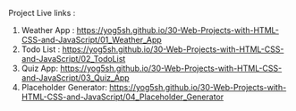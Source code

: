 Project Live links :

1. Weather App : https://yog5sh.github.io/30-Web-Projects-with-HTML-CSS-and-JavaScript/01_Weather_App
2. Todo List : https://yog5sh.github.io/30-Web-Projects-with-HTML-CSS-and-JavaScript/02_TodoList
3. Quiz App: https://yog5sh.github.io/30-Web-Projects-with-HTML-CSS-and-JavaScript/03_Quiz_App
4. Placeholder Generator: https://yog5sh.github.io/30-Web-Projects-with-HTML-CSS-and-JavaScript/04_Placeholder_Generator
